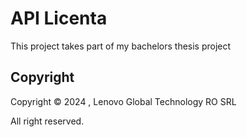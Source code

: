 # API Licenta

This project takes part of my bachelors thesis project


## Copyright

Copyright © 2024 , Lenovo Global Technology RO SRL

All right reserved.
